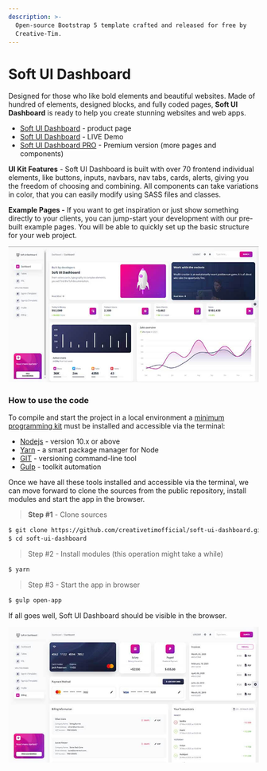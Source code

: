 ```yaml
---
description: >-
  Open-source Bootstrap 5 template crafted and released for free by
  Creative-Tim.
---
```


# Soft UI Dashboard

Designed for those who like bold elements and beautiful websites. Made of hundred of elements, designed blocks, and fully coded pages, **Soft UI Dashboard** is ready to help you create stunning websites and web apps. 

* [Soft UI Dashboard](https://bit.ly/2Q1uIfK) - product page
* [Soft UI Dashboard](https://bit.ly/3dLM7CE) - LIVE Demo
* [Soft UI Dashboard PRO](soft-ui-dashboard-pro.md) - Premium version \(more pages and components\) 

**UI Kit Features** - Soft UI Dashboard is built with over 70 frontend individual elements, like buttons, inputs, navbars, nav tabs, cards, alerts, giving you the freedom of choosing and combining. All components can take variations in color, that you can easily modify using SASS files and classes.

 **Example Pages -** If you want to get inspiration or just show something directly to your clients, you can jump-start your development with our pre-built example pages. You will be able to quickly set up the basic structure for your web project. 

![Soft UI Dashboard - Bootstrap 5 Template.](../../.gitbook/assets/soft-ui-dashboard-page-dashboard.jpg)

### How to use the code

To compile and start the project in a local environment a [minimum programming kit](../tutorials/minimal-programming-kit.md) must be installed and accessible via the terminal:

* [Nodejs](https://nodejs.org/en/) - version 10.x or above
* [Yarn](https://yarnpkg.com/) - a smart package manager for Node
* [GIT](https://git-scm.com/) - versioning command-line tool
* [Gulp](https://gulpjs.com/) - toolkit automation 

Once we have all these tools installed and accessible via the terminal, we can move forward to clone the sources from the public repository, install modules and start the app in the browser.

> **Step \#1** - Clone sources

```bash
$ git clone https://github.com/creativetimofficial/soft-ui-dashboard.git
$ cd soft-ui-dashboard
```

> Step \#2 - Install modules \(this operation might take a while\)

```bash
$ yarn 
```

> Step \#3 - Start the app in browser

```bash
$ gulp open-app
```

If all goes well, Soft UI Dashboard should be visible in the browser. 

![Soft UI Dashboard - Billing Page.](../../.gitbook/assets/soft-ui-dashboard-page-billing%20%281%29.jpg)

